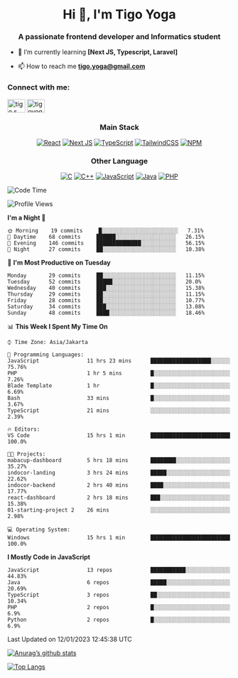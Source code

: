 
<h1 align="center">Hi 👋, I'm Tigo Yoga</h1>
<h3 align="center">A passionate frontend developer and Informatics student</h3>

- 🌱 I’m currently learning **[Next JS, Typescript, Laravel]**

- 📫 How to reach me **tigo.yoga@gmail.com**

<h3 align="left">Connect with me:</h3>
<p align="left">
<a href="https://linkedin.com/in/tigo s yoga" target="blank"><img align="center" src="https://raw.githubusercontent.com/rahuldkjain/github-profile-readme-generator/master/src/images/icons/Social/linked-in-alt.svg" alt="tigo s yoga" height="30" width="40" /></a>
<a href="https://instagram.com/tigoyoga" target="blank"><img align="center" src="https://raw.githubusercontent.com/rahuldkjain/github-profile-readme-generator/master/src/images/icons/Social/instagram.svg" alt="tigoyoga" height="30" width="40" /></a>
</p>



<h3 align="center">Main Stack</h3>
<div align="center">
  
  <a href="">![React](https://img.shields.io/badge/react-%2320232a.svg?style=for-the-badge&logo=react&logoColor=%2361DAFB)</a>
  <a href="">![Next JS](https://img.shields.io/badge/Next-black?style=for-the-badge&logo=next.js&logoColor=white)</a>
   <a href="">![TypeScript](https://img.shields.io/badge/typescript-%23007ACC.svg?style=for-the-badge&logo=typescript&logoColor=white)</a>
  <a href="">![TailwindCSS](https://img.shields.io/badge/tailwindcss-%2338B2AC.svg?style=for-the-badge&logo=tailwind-css&logoColor=white)</a>
  <a href="">![NPM](https://img.shields.io/badge/NPM-%23000000.svg?style=for-the-badge&logo=npm&logoColor=white)</a>
</div>
<h3 align="center">Other Language</h3>
<div align="center">
  
  <a href="">![C](https://img.shields.io/badge/c-%2300599C.svg?style=for-the-badge&logo=c&logoColor=white)</a>
  <a href="">![C++](https://img.shields.io/badge/c++-%2300599C.svg?style=for-the-badge&logo=c%2B%2B&logoColor=white)</a>
  <a href="">![JavaScript](https://img.shields.io/badge/javascript-%23323330.svg?style=for-the-badge&logo=javascript&logoColor=%23F7DF1E)</a>
  <a href="">![Java](https://img.shields.io/badge/java-%23ED8B00.svg?style=for-the-badge&logo=java&logoColor=white)</a>
  <a href="">![PHP](https://img.shields.io/badge/php-%23777BB4.svg?style=for-the-badge&logo=php&logoColor=white)</a>
</div>

<!--START_SECTION:waka-->
![Code Time](http://img.shields.io/badge/Code%20Time-150%20hrs%205%20mins-blue)

![Profile Views](http://img.shields.io/badge/Profile%20Views-5-blue)

**I'm a Night 🦉** 

```text
🌞 Morning    19 commits     █░░░░░░░░░░░░░░░░░░░░░░░░   7.31% 
🌆 Daytime    68 commits     ██████░░░░░░░░░░░░░░░░░░░   26.15% 
🌃 Evening    146 commits    ██████████████░░░░░░░░░░░   56.15% 
🌙 Night      27 commits     ██░░░░░░░░░░░░░░░░░░░░░░░   10.38%

```
📅 **I'm Most Productive on Tuesday** 

```text
Monday       29 commits     ██░░░░░░░░░░░░░░░░░░░░░░░   11.15% 
Tuesday      52 commits     █████░░░░░░░░░░░░░░░░░░░░   20.0% 
Wednesday    40 commits     ███░░░░░░░░░░░░░░░░░░░░░░   15.38% 
Thursday     29 commits     ██░░░░░░░░░░░░░░░░░░░░░░░   11.15% 
Friday       28 commits     ██░░░░░░░░░░░░░░░░░░░░░░░   10.77% 
Saturday     34 commits     ███░░░░░░░░░░░░░░░░░░░░░░   13.08% 
Sunday       48 commits     ████░░░░░░░░░░░░░░░░░░░░░   18.46%

```


📊 **This Week I Spent My Time On** 

```text
⌚︎ Time Zone: Asia/Jakarta

💬 Programming Languages: 
JavaScript               11 hrs 23 mins      ███████████████████░░░░░░   75.76% 
PHP                      1 hr 5 mins         █░░░░░░░░░░░░░░░░░░░░░░░░   7.26% 
Blade Template           1 hr                █░░░░░░░░░░░░░░░░░░░░░░░░   6.69% 
Bash                     33 mins             █░░░░░░░░░░░░░░░░░░░░░░░░   3.67% 
TypeScript               21 mins             ░░░░░░░░░░░░░░░░░░░░░░░░░   2.39%

🔥 Editors: 
VS Code                  15 hrs 1 min        █████████████████████████   100.0%

🐱‍💻 Projects: 
mabacup-dashboard        5 hrs 18 mins       ████████░░░░░░░░░░░░░░░░░   35.27% 
indocor-landing          3 hrs 24 mins       █████░░░░░░░░░░░░░░░░░░░░   22.62% 
indocor-backend          2 hrs 40 mins       ████░░░░░░░░░░░░░░░░░░░░░   17.77% 
react-dashboard          2 hrs 18 mins       ███░░░░░░░░░░░░░░░░░░░░░░   15.38% 
01-starting-project 2    26 mins             ░░░░░░░░░░░░░░░░░░░░░░░░░   2.98%

💻 Operating System: 
Windows                  15 hrs 1 min        █████████████████████████   100.0%

```

**I Mostly Code in JavaScript** 

```text
JavaScript               13 repos            ███████████░░░░░░░░░░░░░░   44.83% 
Java                     6 repos             █████░░░░░░░░░░░░░░░░░░░░   20.69% 
TypeScript               3 repos             ██░░░░░░░░░░░░░░░░░░░░░░░   10.34% 
PHP                      2 repos             █░░░░░░░░░░░░░░░░░░░░░░░░   6.9% 
Python                   2 repos             █░░░░░░░░░░░░░░░░░░░░░░░░   6.9%

```



 Last Updated on 12/01/2023 12:45:38 UTC
<!--END_SECTION:waka-->

[![Anurag’s github stats](https://github-readme-stats.vercel.app/api?username=tigoyoga)](https://github.com/tigoyoga)

[![Top Langs](https://github-readme-stats.vercel.app/api/top-langs/?username=tigoyoga&layout=compact)](https://github.com/tigoyoga)
